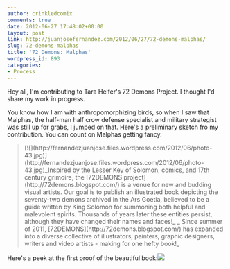 ```yaml
---
author: crinkledcomix
comments: true
date: 2012-06-27 17:48:02+00:00
layout: post
link: http://juanjosefernandez.com/2012/06/27/72-demons-malphas/
slug: 72-demons-malphas
title: '72 Demons: Malphas'
wordpress_id: 893
categories:
- Process
---
```


Hey all, I'm contributing to Tara Helfer's 72 Demons Project. I thought I'd share my work in progress.

You know how I am with anthropomorphizing birds, so when I saw that Malphas, the half-man half crow defense specialist and military strategist was still up for grabs, I jumped on that. Here's a preliminary sketch fro my contribution. You can count on Malphas getting fancy.


<blockquote>[![](http://fernandezjuanjose.files.wordpress.com/2012/06/photo-43.jpg)](http://fernandezjuanjose.files.wordpress.com/2012/06/photo-43.jpg)_Inspired by the Lesser Key of Solomon, comics, and 17th century grimoire, the [72DEMONS project](http://72demons.blogspot.com/) is a venue for new and budding visual artists. Our goal is to publish an illustrated book depicting the seventy-two demons archived in the Ars Goetia, believed to be a guide written by King Solomon for summoning both helpful and malevolent spirits. Thousands of years later these entities persist, although they have changed their names and faces!_
_ Since summer of 2011, [72DEMONS](http://72demons.blogspot.com/) has expanded into a diverse collective of illustrators, painters, graphic designers, writers and video artists - making for one hefty book!_</blockquote>


Here's a peek at the first proof of the beautiful book:[![](http://fernandezjuanjose.files.wordpress.com/2012/06/7312932730_2381fb28fc_b.jpeg)](http://www.flickr.com/photos/68518992@N06/7312932730/in/photostream/)
